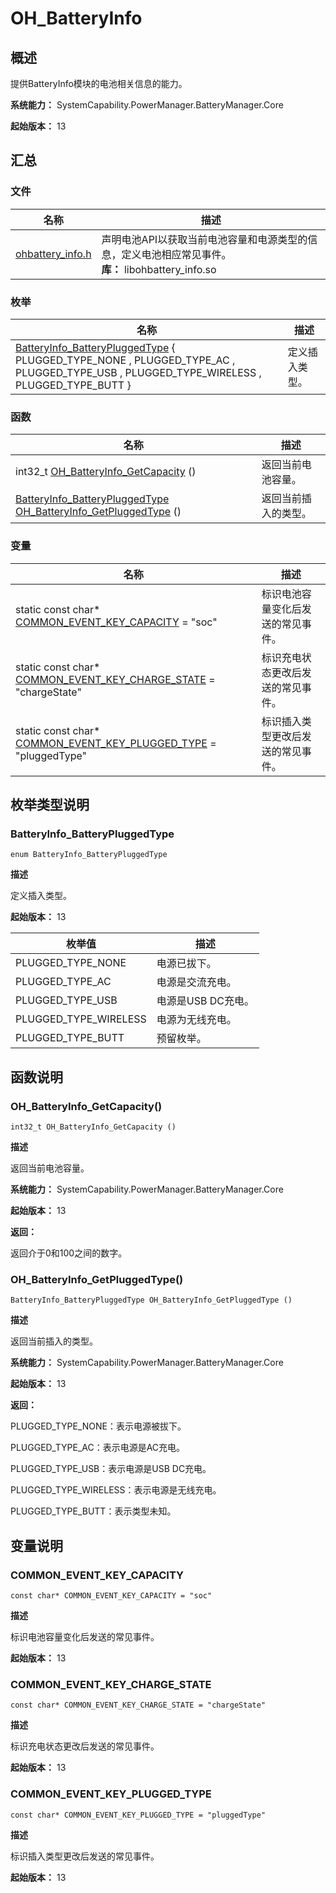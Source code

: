 # OH_BatteryInfo

## 概述

提供BatteryInfo模块的电池相关信息的能力。

**系统能力：** SystemCapability.PowerManager.BatteryManager.Core

**起始版本：** 13


## 汇总


### 文件

| 名称 | 描述 | 
| -------- | -------- |
| [ohbattery_info.h](ohbattery__info_8h.md) | 声明电池API以获取当前电池容量和电源类型的信息，定义电池相应常见事件。<br/>**库：** libohbattery_info.so | 


### 枚举

| 名称 | 描述 | 
| -------- | -------- |
| [BatteryInfo_BatteryPluggedType](#batteryinfo_batterypluggedtype) {<br/>PLUGGED_TYPE_NONE , PLUGGED_TYPE_AC , PLUGGED_TYPE_USB , PLUGGED_TYPE_WIRELESS , PLUGGED_TYPE_BUTT } | 定义插入类型。 | 


### 函数

| 名称 | 描述 | 
| -------- | -------- |
| int32_t [OH_BatteryInfo_GetCapacity](#oh_batteryinfo_getcapacity) () | 返回当前电池容量。 | 
| [BatteryInfo_BatteryPluggedType](#batteryinfo_batterypluggedtype) [OH_BatteryInfo_GetPluggedType](#oh_batteryinfo_getpluggedtype) () | 返回当前插入的类型。 | 


### 变量

| 名称 | 描述 | 
| -------- | -------- |
| static const char\* [COMMON_EVENT_KEY_CAPACITY](#common_event_key_capacity) = "soc" | 标识电池容量变化后发送的常见事件。 | 
| static const char\* [COMMON_EVENT_KEY_CHARGE_STATE](#common_event_key_charge_state) = "chargeState" | 标识充电状态更改后发送的常见事件。 | 
| static const char\* [COMMON_EVENT_KEY_PLUGGED_TYPE](#common_event_key_plugged_type) = "pluggedType" | 标识插入类型更改后发送的常见事件。 | 


## 枚举类型说明


### BatteryInfo_BatteryPluggedType

```
enum BatteryInfo_BatteryPluggedType
```

**描述**

定义插入类型。

**起始版本：** 13

| 枚举值 | 描述 | 
| -------- | -------- |
| PLUGGED_TYPE_NONE | 电源已拔下。 | 
| PLUGGED_TYPE_AC | 电源是交流充电。 | 
| PLUGGED_TYPE_USB | 电源是USB DC充电。 | 
| PLUGGED_TYPE_WIRELESS | 电源为无线充电。 | 
| PLUGGED_TYPE_BUTT | 预留枚举。 | 


## 函数说明


### OH_BatteryInfo_GetCapacity()

```
int32_t OH_BatteryInfo_GetCapacity ()
```

**描述**

返回当前电池容量。

**系统能力：** SystemCapability.PowerManager.BatteryManager.Core

**起始版本：** 13

**返回：**

返回介于0和100之间的数字。


### OH_BatteryInfo_GetPluggedType()

```
BatteryInfo_BatteryPluggedType OH_BatteryInfo_GetPluggedType ()
```

**描述**

返回当前插入的类型。

**系统能力：** SystemCapability.PowerManager.BatteryManager.Core

**起始版本：** 13

**返回：**

PLUGGED_TYPE_NONE：表示电源被拔下。

PLUGGED_TYPE_AC：表示电源是AC充电。

PLUGGED_TYPE_USB：表示电源是USB DC充电。

PLUGGED_TYPE_WIRELESS：表示电源是无线充电。

PLUGGED_TYPE_BUTT：表示类型未知。


## 变量说明


### COMMON_EVENT_KEY_CAPACITY

```
const char* COMMON_EVENT_KEY_CAPACITY = "soc"
```

**描述**

标识电池容量变化后发送的常见事件。

**起始版本：** 13


### COMMON_EVENT_KEY_CHARGE_STATE

```
const char* COMMON_EVENT_KEY_CHARGE_STATE = "chargeState"
```

**描述**

标识充电状态更改后发送的常见事件。

**起始版本：** 13


### COMMON_EVENT_KEY_PLUGGED_TYPE

```
const char* COMMON_EVENT_KEY_PLUGGED_TYPE = "pluggedType"
```

**描述**

标识插入类型更改后发送的常见事件。

**起始版本：** 13

